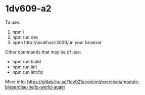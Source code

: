 # 1dv609-a2

To use:
1) npm i
2) npm run dev
3) open http://localhost:3000/ in your browser

Other commands that may be of use:
- npm run build
- npm run lint
- npm run lint:fix

More info:
https://gitlab.lnu.se/1dv025/content/exercises/module-b/exercise-hello-world-again